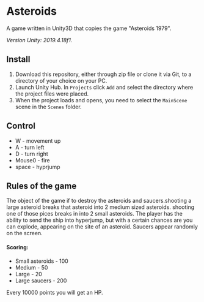 # Asteroids
A game written in Unity3D that copies the game "Asteroids 1979".

_Version Unity: 2019.4.18f1._
## Install

1. Download this repository, either through zip file or clone it via Git, to a directory of your choice on your PC.
2. Launch Unity Hub. In `Projects` click `Add` and select the directory where the project files were placed.
3. When the project loads and opens, you need to select the `MainScene` scene in the `Scenes` folder.

## Control

- W - movement up
- A - turn left
- D - turn right
- Mouse0 - fire
- space - hyprjump

## Rules of the game

The object of the game if to destroy the asteroids and saucers.shooting a large asteroid breaks that asteroid into 2 medium sized asteroids. shooting one of those pices breaks in into 2 small asteroids. The player has the ability to send the ship into hyperjump, but with a certain chances are you can explode, appearing on the site of an asteroid. Saucers appear randomly on the screen.

#### Scoring:
- Small asteroids - 100
- Medium - 50
- Large - 20
- Large saucers - 200

Every 10000 points you will get an HP.

